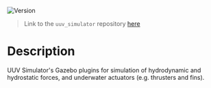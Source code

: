 ![Version](https://img.shields.io/badge/version-0.6.12-brightgreen.svg)

> Link to the `uuv_simulator` repository [here](https://github.com/uuvsimulator/uuv_simulator)

# Description

UUV Simulator's Gazebo plugins for simulation of hydrodynamic and hydrostatic
    forces, and underwater actuators (e.g. thrusters and fins).

